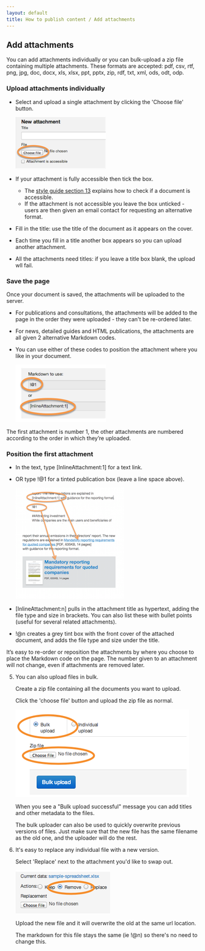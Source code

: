 ```yaml
---
layout: default
title: How to publish content / Add attachments
---
```


## Add attachments

You can add attachments individually or you can bulk-upload a zip file containing multiple attachments. These formats are accepted: pdf, csv, rtf, png, jpg, doc, docx, xls, xlsx, ppt, pptx, zip, rdf, txt, xml, ods, odt, odp.


### Upload attachments individually

* Select and upload a single attachment by clicking the 'Choose file' button.

	![Add attachments 1](add-attachments-1.png)

* If your attachment is fully accessible then tick the box.
   * The [style guide section 13](https://www.gov.uk/designprinciples/accessiblepdfs) explains how to check if a document is accessible. 
   * If the attachment is not accessible you leave the box unticked - users are then given an email contact for requesting an alternative format.
* Fill in the title: use the title of the document as it appears on the cover. 
* Each time you fill in a title another box appears so you can upload another attachment.
* All the attachments need titles: if you leave a title box blank, the upload wll fail. 


### Save the page

Once your document is saved, the attachments will be uploaded to the server. 

* For publications and consultations, the attachments will be added to the page in the order they were uploaded - they can't be re-ordered later. 
* For news, detailed guides and HTML publications, the attachments are all given 2 alternative Markdown codes.
* You can use either of these codes to position the attachment where you like in your document.

	![Add attachments 3](add-attachments-3.png)

The first attachment is number 1, the other attachments are numbered according to the order in which they’re uploaded. 

	
### Position the first attachment 

* In the text, type \[InlineAttachment:1\] for a text link.
* OR type !@1 for a tinted publication box (leave a line space above).

	![Add attachments 2](add-attachments-2.png)

* [InlineAttachment:n] pulls in the attachment title as hypertext, adding the file type and size in brackets. You can also list these with bullet points (useful for several related attachments).
* !@n creates a grey tint box with the front cover of the attached document, and adds the file type and size under the title.

It’s easy to re-order or reposition the attachments by where you choose to place the Markdown code on the page. The number given to an attachment will not change, even if attachments are removed later.

5. You can also upload files in bulk.

	Create a zip file containing all the documents you want to upload.

	Click the 'choose file' button and upload the zip file as normal.

	![Add attachments 4](add-attachments-4.png)

	When you see a "Bulk upload successful" message you can add titles and other metadata to the files.

	The bulk uploader can also be used to quickly overwrite previous versions of files. Just make sure that the new file has the same filename as the old one, and the uploader will do the rest.

6. It's easy to replace any individual file with a new version.

	Select 'Replace' next to the attachment you'd like to swap out.

	![Add attachments 5](add-attachments-5.png)

	Upload the new file and it will overwrite the old at the same url location.

	The markdown for this file stays the same (ie !@n) so there's no need to change this.


